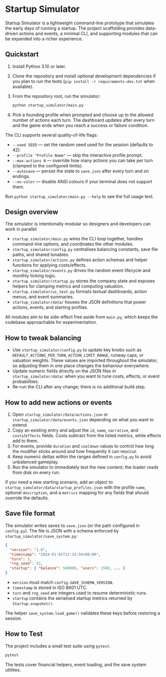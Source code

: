 # Startup Simulator

Startup Simulator is a lightweight command-line prototype that simulates the early days of running a startup. The project scaffolding provides data-driven actions and events, a minimal CLI, and supporting modules that can be expanded into a richer experience.

## Quickstart

1. Install Python 3.10 or later.
2. Clone the repository and install optional development dependencies if you plan to run the tests (`pip install -r requirements-dev.txt` when available).
3. From the repository root, run the simulator:

   ```bash
   python startup_simulator/main.py
   ```

4. Pick a founding profile when prompted and choose up to the allowed number of actions each turn. The dashboard updates after every turn and the game ends when you reach a success or failure condition.

The CLI supports several quality-of-life flags:

- `--seed SEED` — set the random seed used for the session (defaults to 42).
- `--profile "Profile Name"` — skip the interactive profile prompt.
- `--max-actions N` — override how many actions you can take per turn (clamped to the configured limits).
- `--autosave` — persist the state to `save.json` after every turn and on endings.
- `--no-color` — disable ANSI colours if your terminal does not support them.

Run `python startup_simulator/main.py --help` to see the full usage text.

## Design overview

The simulator is intentionally modular so designers and developers can work in parallel:

- `startup_simulator/main.py` wires the CLI loop together, handles command-line options, and coordinates the other modules.
- `startup_simulator/config.py` centralises balancing constants, save file paths, and shared tunables.
- `startup_simulator/actions.py` defines action schemas and helper functions for applying costs/effects.
- `startup_simulator/events.py` drives the random event lifecycle and monthly ticking logic.
- `startup_simulator/startup.py` stores the company state and exposes helpers for clamping metrics and computing valuation.
- `startup_simulator/ui_text.py` formats textual dashboards, action menus, and event summaries.
- `startup_simulator/data/` houses the JSON definitions that power actions, events, and starting profiles.

All modules aim to be side-effect free aside from `main.py`, which keeps the codebase approachable for experimentation.

## How to tweak balancing

- Use `startup_simulator/config.py` to update key knobs such as `DEFAULT_ACTIONS_PER_TURN`, `ACTION_LIMIT_RANGE`, runway caps, or valuation weights. These values are imported throughout the simulator, so adjusting them in one place changes the behaviour everywhere.
- Update numeric fields directly on the JSON files in `startup_simulator/data/` when you want to tune costs, effects, or event probabilities.
- Re-run the CLI after any change; there is no additional build step.

## How to add new actions or events

1. Open `startup_simulator/data/actions.json` or `startup_simulator/data/events.json` depending on what you want to extend.
2. Copy an existing entry and adjust the `id`, `name`, `narrative`, and `costs`/`effects` fields. Costs subtract from the listed metrics, while effects add to them.
3. For events, provide `duration` and `cooldown` values to control how long the modifier sticks around and how frequently it can reoccur.
4. Keep numeric deltas within the ranges defined in `config.py` to avoid unbalanced gameplay.
5. Run the simulator to immediately test the new content; the loader reads from disk on every run.

If you need a new starting scenario, add an object to `startup_simulator/data/startup_profiles.json` with the profile `name`, optional `description`, and a `metrics` mapping for any fields that should override the defaults.

## Save file format

The simulator writes saves to `save.json` (or the path configured in `config.py`). The file is JSON with a schema enforced by `startup_simulator/save_system.py`:

```json
{
  "version": "1.0",
  "timestamp": "2024-01-01T12:34:56+00:00",
  "turn": 3,
  "rng_seed": 42,
  "startup": { "balance": 500000, "users": 1500, ... }
}
```

- `version` must match `config.SAVE_SCHEMA_VERSION`.
- `timestamp` is stored in ISO 8601 UTC.
- `turn` and `rng_seed` are integers used to resume deterministic runs.
- `startup` contains the serialised startup metrics returned by `Startup.snapshot()`.

The helper `save_system.load_game()` validates these keys before restoring a session.

## How to Test

The project includes a small test suite using `pytest`.

```bash
pytest
```

The tests cover financial helpers, event loading, and the save system utilities.
